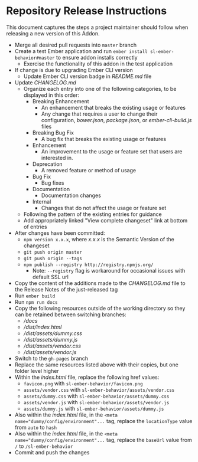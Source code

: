 # Repository Release Instructions

This document captures the steps a project maintainer should follow when releasing a new version of this Addon.

* Merge all desired pull requests into `master` branch
* Create a test Ember application and run `ember install sl-ember-behavior#master` to ensure addon installs correctly
    * Exercise the functionality of this addon in the test application
* If change is due to upgrading Ember CLI version
    * Update Ember CLI version badge in *README.md* file
* Update *CHANGELOG.md*
    * Organize each entry into one of the following categories, to be displayed in this order:
        * Breaking Enhancement
            * An enhancement that breaks the existing usage or features
            * Any change that requires a user to change their configuration, *bower.json*, *package.json*, or *ember-cli-build.js* files
        * Breaking Bug Fix
            * A bug fix that breaks the existing usage or features
        * Enhancement
            * An improvement to the usage or feature set that users are interested in.
        * Deprecation
            * A removed feature or method of usage
        * Bug Fix
            * Bug fixes
        * Documentation
            * Documentation changes
        * Internal
            * Changes that do not affect the usage or feature set
    * Following the pattern of the existing entries for guidance
    * Add appropriately linked "View complete changeset" link at bottom of entries
* After changes have been committed:
    * `npm version x.x.x`, where *x.x.x* is the Semantic Version of the changeset
    * `git push origin master`
    * `git push origin --tags`
    * `npm publish --registry http://registry.npmjs.org/`
        * Note: `--registry` flag is workaround for occasional issues with default SSL url
* Copy the content of the additions made to the *CHANGELOG.md* file to the Release Notes of the just-released tag
* Run `ember build`
* Run `npm run docs`
* Copy the following resources outside of the working directory so they can be retained between switching branches:
    * */docs*
    * */dist/index.html*
    * */dist/assets/dummy.css*
    * */dist/assets/dummy.js*
    * */dist/assets/vendor.css*
    * */dist/assets/vendor.js*
* Switch to the `gh-pages` branch
* Replace the same resources listed above with their copies, but one folder level higher
* Within the *index.html* file, replace the following href values:
    * `favicon.png` with `sl-ember-behavior/favicon.png`
    * `assets/vendor.css` with `sl-ember-behavior/assets/vendor.css`
    * `assets/dummy.css` with `sl-ember-behavior/assets/dummy.css`
    * `assets/vendor.js` with `sl-ember-behavior/assets/vendor.js`
    * `assets/dummy.js` with `sl-ember-behavior/assets/dummy.js`
* Also within the *index.html* file, in the `<meta name="dummy/config/environment"...` tag, replace the `locationType` value from `auto` to `hash`
* Also within the *index.html* file, in the `<meta name="dummy/config/environment"...` tag, replace the `baseUrl` value from `/` to `/sl-ember-behavior`
* Commit and push the changes
